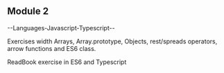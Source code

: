 ## Module 2

--Languages-Javascript-Typescript--

Exercises width Arrays, Array.prototype, Objects, rest/spreads operators, arrow functions and ES6 class.

ReadBook exercise in ES6 and Typescript